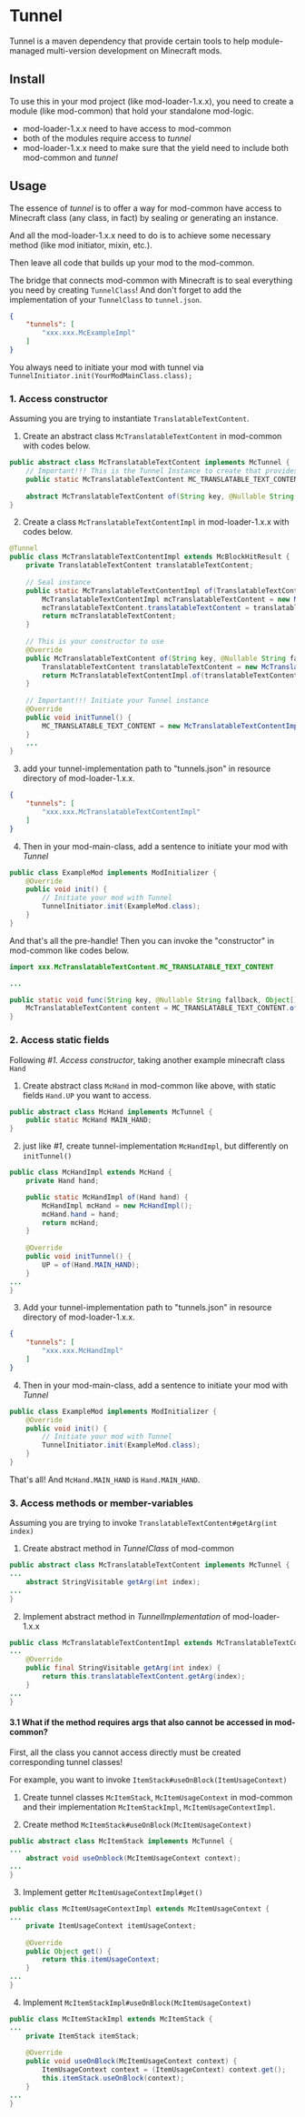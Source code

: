 # Tunnel

Tunnel is a maven dependency that provide certain tools to help module-managed multi-version development on Minecraft mods.

## Install

To use this in your mod project (like mod-loader-1.x.x), you need to create a module (like mod-common) that hold your standalone mod-logic.

- mod-loader-1.x.x need to have access to mod-common
- both of the modules require access to *tunnel*
- mod-loader-1.x.x need to make sure that the yield need to include both mod-common and *tunnel*

## Usage

The essence of *tunnel* is to offer a way for mod-common have access to Minecraft class (any class, in fact) by sealing or generating an instance.

And all the mod-loader-1.x.x need to do is to achieve some necessary method (like mod initiator, mixin, etc.).

Then leave all code that builds up your mod to the mod-common.

The bridge that connects mod-common with Minecraft is to seal everything you need by creating `TunnelClass`! And don't forget to add the implementation of your `TunnelClass` to `tunnel.json`.

``` json
{
    "tunnels": [
        "xxx.xxx.McExampleImpl"
    ]
}
```

You always need to initiate your mod with tunnel via `TunnelInitiator.init(YourModMainClass.class);`

### 1. Access constructor

Assuming you are trying to instantiate `TranslatableTextContent`.

1. Create an abstract class `McTranslatableTextContent` in mod-common with codes below.

``` java
public abstract class McTranslatableTextContent implements McTunnel {
    // Important!!! This is the Tunnel Instance to create that provides "constructor"
    public static McTranslatableTextContent MC_TRANSLATABLE_TEXT_CONTENT;
    
    abstract McTranslatableTextContent of(String key, @Nullable String fallback, Object[] args);
}
```

2. Create a class `McTranslatableTextContentImpl` in mod-loader-1.x.x with codes below.

``` java
@Tunnel
public class McTranslatableTextContentImpl extends McBlockHitResult {
    private TranslatableTextContent translatableTextContent;
    
    // Seal instance
    public static McTranslatableTextContentImpl of(TranslatableTextContent translatableTextContent) {
        McTranslatableTextContentImpl mcTranslatableTextContent = new McTranslatableTextContentImpl();
        mcTranslatableTextContent.translatableTextContent = translatableTextContent
        return mcTranslatableTextContent;
    }
    
    // This is your constructor to use
    @Override
    public McTranslatableTextContent of(String key, @Nullable String fallback, Object[] args) {
        TranslatableTextContent translatableTextContent = new McTranslatableTextContent(key, fallback, args);
        return McTranslatableTextContentImpl.of(translatableTextContent);
    }
    
    // Important!!! Initiate your Tunnel instance
    @Override
    public void initTunnel() {
        MC_TRANSLATABLE_TEXT_CONTENT = new McTranslatableTextContentImpl();
    }
    ...
}
```

3. add your tunnel-implementation path to "tunnels.json" in resource directory of mod-loader-1.x.x.

``` json
{
    "tunnels": [
        "xxx.xxx.McTranslatableTextContentImpl"
    ]
}
```

4. Then in your mod-main-class, add a sentence to initiate your mod with *Tunnel*

``` java
public class ExampleMod implements ModInitializer {
    @Override
    public void init() {
        // Initiate your mod with Tunnel
        TunnelInitiator.init(ExampleMod.class);
    }
}
```

And that's all the pre-handle! Then you can invoke the "constructor" in mod-common like codes below.

``` java
import xxx.McTranslatableTextContent.MC_TRANSLATABLE_TEXT_CONTENT

...

public static void func(String key, @Nullable String fallback, Object[] args) {
    McTranslatableTextContent content = MC_TRANSLATABLE_TEXT_CONTENT.of(key, fallback, args);
}
```

### 2. Access static fields

Following *#1. Access constructor*, taking another example minecraft class `Hand`

1. Create abstract class `McHand` in mod-common like above, with static fields `Hand.UP` you want to access.

``` java 
public abstract class McHand implements McTunnel {
    public static McHand MAIN_HAND;
}
```

2. just like *#1*, create tunnel-implementation `McHandImpl`, but differently on `initTunnel()`

``` java
public class McHandImpl extends McHand {
    private Hand hand;

    public static McHandImpl of(Hand hand) {
        McHandImpl mcHand = new McHandImpl();
        mcHand.hand = hand;
        return mcHand;
    }
    
    @Override
    public void initTunnel() {
        UP = of(Hand.MAIN_HAND);
    }
...
}
```

3. Add your tunnel-implementation path to "tunnels.json" in resource directory of mod-loader-1.x.x.

``` json
{
    "tunnels": [
        "xxx.xxx.McHandImpl"
    ]
}
```

4. Then in your mod-main-class, add a sentence to initiate your mod with *Tunnel*

``` java
public class ExampleMod implements ModInitializer {
    @Override
    public void init() {
        // Initiate your mod with Tunnel
        TunnelInitiator.init(ExampleMod.class);
    }
}
```

That's all! And `McHand.MAIN_HAND` is `Hand.MAIN_HAND`.

### 3. Access methods or member-variables

Assuming you are trying to invoke `TranslatableTextContent#getArg(int index)`

1. Create abstract method in *TunnelClass* of mod-common

``` java 
public abstract class McTranslatableTextContent implements McTunnel {
...
    abstract StringVisitable getArg(int index);
...
}
```

2. Implement abstract method in *TunnelImplementation* of mod-loader-1.x.x

``` java 
public class McTranslatableTextContentImpl extends McTranslatableTextContent {
...
    @Override
    public final StringVisitable getArg(int index) {
        return this.translatableTextContent.getArg(index);
    }
...
}
```

#### 3.1 What if the method requires args that also cannot be accessed in mod-common?

First, all the class you cannot access directly must be created corresponding tunnel classes!

For example, you want to invoke `ItemStack#useOnBlock(ItemUsageContext)`

1. Create tunnel classes `McItemStack`, `McItemUsageContext` in mod-common and their implementation `McItemStackImpl`, `McItemUsageContextImpl`.

2. Create method `McItemStack#useOnBlock(McItemUsageContext)`

``` java
public abstract class McItemStack implements McTunnel {
...
    abstract void useOnblock(McItemUsageContext context);
...
}
```

3. Implement getter `McItemUsageContextImpl#get()`

``` java
public class McItemUsageContextImpl extends McItemUsageContext {
...
    private ItemUsageContext itemUsageContext;
    
    @Override
    public Object get() {
        return this.itemUsageContext;
    }
...
}
```

4. Implement `McItemStackImpl#useOnBlock(McItemUsageContext)`

``` java
public class McItemStackImpl extends McItemStack {
...
    private ItemStack itemStack;
    
    @Override
    public void useOnBlock(McItemUsageContext context) {
        ItemUsageContext context = (ItemUsageContext) context.get();
        this.itemStack.useOnBlock(context);
    }
...
}
```